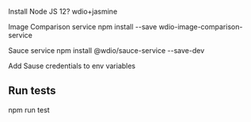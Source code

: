 Install Node JS 12?
wdio+jasmine

Image Comparison service
npm install --save wdio-image-comparison-service

Sauce service
npm install @wdio/sauce-service --save-dev

Add Sause credentials to env variables

## Run tests

npm run test

